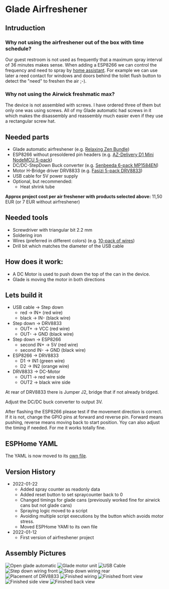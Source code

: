 # Glade Airfreshener

## Intruduction

### Why not using the airfreshener out of the box with time schedule?

Our guest restroom is not used as frequently that a maximum spray interval of 36 minutes makes sense.
When adding a ESP8266 we can control the frequency and need to spray by [home assistant](https://www.home-assistant.io/).
For example we can use later a reed contact for windows and doors behind the toilet flush button to detect the "need" to freshen the air ;-).

### Why not using the Airwick freshmatic max?

The device is not assembled with screws.
I have ordered three of them but only one was using screws.
All of my Glade automatic had screws in it which makes the disassembly and reassembly much easier even if they use a rectangular screw hat.

## Needed parts

* Glade automatic airfreshener (e.g. [Relaxing Zen Bundle](https://amzn.to/3IKhxcI))
* ESP8266 without presoldered pin headers (e.g. [AZ-Delivery D1 Mini NodeMCU 5-pack](https://amzn.to/3CH0Kn1))
* DC/DC-StepDown Buck converter (e.g. [Senbeeda 6-pack MP1584EN](https://amzn.to/3ZGIF2i))
* Motor H-Bridge driver DRV8833 (e.g. [Fasizi 5-pack DRV8833](https://amzn.to/3XckQxK))
* USB cable for 5V power supply
* Optional, but recommended:
  * Heat shrink tube

**Approx project cost per air freshener with products selected above:** 11,50 EUR (or 7 EUR without airfreshener)

## Needed tools

* Screwdriver with triangular bit 2.2 mm
* Soldering iron
* Wires (preferred in different colors) (e.g. [10-pack of wires](https://amzn.to/3QxKqKK))
* Drill bit which matches the diameter of the USB cable

## How does it work:

* A DC Motor is used to push down the top of the can in the device.
* Glade is moving the motor in both directions

## Lets build it

* USB cable -> Step down
  * red -> IN+ (red wire)
  * black -> IN- (black wire)
* Step down -> DRV8833
  * OUT+ -> VCC (red wire)
  * OUT- -> GND (black wire)
* Step down -> ESP8266
  * second IN+ -> 5V (red wire)
  * second IN- -> GND (black wire)
* ESP8266 -> DRV8833
  * D1 -> IN1 (green wire)
  * D2 -> IN2 (orange wire)
* DRV8833 -> DC-Motor
  * OUT1 -> red wire side
  * OUT2 -> black wire side

At rear of DRV8833 there is Jumper J2, bridge that if not already bridged.

Adjust the DC/DC buck converter to output 3V.

After flashing the ESP8266 please test if the movement direction is correct.
If it is not, change the GPIO pins at forward and reverse pin.
Forward means pushing, reverse means moving back to start position.
Yoy can also adjust the timing if needed. For me it works totally fine.

## ESPHome YAML

The YAML is now moved to its [own file](airfreshener.yaml).

## Version History

* 2022-01-22
  * Added spray counter as readonly data
  * Added reset button to set spraycounter back to 0
  * Changed timings for glade cans (previously worked fine for airwick cans but not glade cans)
  * Spraying logic moved to a script
  * Avoiding multiple script executions by the button which avoids motor stress.
  * Moved ESPHome YAMl to its own file
* 2022-01-12
  * First version of airfreshener project

## Assembly Pictures
![Open glade automatic](images/glade-automatic-open.jpg)
![Glade motor unit](images/glade-motor-unit.jpg)
![USB Cable](images/usb-cable.jpg)
![Step down wiring front](images/step-down-wiring.jpg)
![Step down wiring rear](images/step-down-wiring2.jpg)
![Placement of DRV8833](images/drv8833-placement.jpg)
![Finished wiring](images/finished-open.jpg)
![Finished front view](images/finished-front.jpg)
![Finished side view](images/finished-sideview.jpg)
![Finished back view](images/finished-back.jpg)
